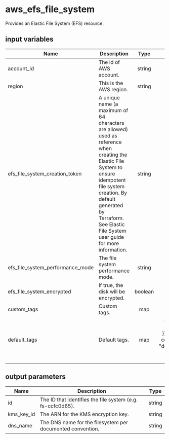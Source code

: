 # aws_efs_file_system

Provides an Elastic File System (EFS) resource.

## input variables

| Name | Description | Type | Default | Required |
|------|-------------|:----:|:-----:|:-----:|
|account_id|The id of AWS account.|string||Yes|
|region|This is the AWS region.|string|us-east-1|Yes|
|efs_file_system_creation_token|A unique name (a maximum of 64 characters are allowed) used as reference when creating the Elastic File System to ensure idempotent file system creation. By default generated by Terraform. See Elastic File System user guide for more information.|string|{{ name }}|No|
|efs_file_system_performance_mode|The file system performance mode.|string|generalPurpose|No|
|efs_file_system_encrypted|If true, the disk will be encrypted.|boolean|false|No|
|custom_tags|Custom tags.|map||No|
|default_tags|Default tags.|map|{"ThubName"= "{{ name }}","ThubCode"= "{{ code }}","ThubEnv"= "default","Description" = "Managed by TerraHub"}|No|

## output parameters

| Name | Description | Type |
|------|-------------|:----:|
|id|The ID that identifies the file system (e.g. fs-ccfc0d65).|string|
|kms_key_id|The ARN for the KMS encryption key.|string|
|dns_name|The DNS name for the filesystem per documented convention.|string|